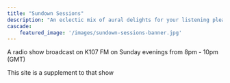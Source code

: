 ```yaml
---
title: "Sundown Sessions"
description: "An eclectic mix of aural delights for your listening pleasure"
cascade:
    featured_image: '/images/sundown-sessions-banner.jpg'
---
```

A radio show broadcast on K107 FM on Sunday evenings from 8pm - 10pm (GMT)

This site is a supplement to that show
